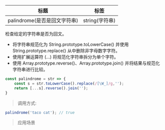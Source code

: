 |  标题   | 标签  |
|  ----  | ----  |
| palindrome(是否是回文字符串) | string(字符串) |

检查给定的字符串是否为回文。

* 将字符串规范化为 String.prototype.toLowerCase() 并使用 String.prototype.replace() 从中删除非字母数字字符。
* 使用扩展运算符 (...) 将规范化字符串拆分为单个字符。
* 使用 Array.prototype.reverse()、Array.prototype.join() 并将结果与规范化字符串进行比较。

```js
const palindrome = str => {
    const s = str.toLowerCase().replace(/[\W_]/g,'');
    return [...s].reverse().join('');
}
```

> 调用方式:

```js
palindrome('taco cat'); // true
```

> 应用场景